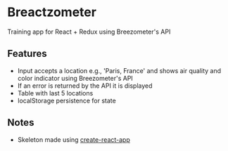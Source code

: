 # Breactzometer

Training app for React + Redux using Breezometer's API

## Features
- Input accepts a location e.g., 'Paris, France' and shows air quality and color indicator using Breezometer's API
- If an error is returned by the API it is displayed
- Table with last 5 locations
- localStorage persistence for state

## Notes
- Skeleton made using [create-react-app](https://github.com/facebookincubator/create-react-app)
